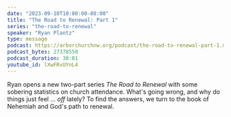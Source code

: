 ```yaml
---
date: "2023-09-10T10:00:00-08:00"
title: "The Road to Renewal: Part 1"
series: "the-road-to-renewal"
speaker: "Ryan Plantz"
type: message
podcast: https://arborchurchnw.org/podcast/the-road-to-renewal-part-1.mp3
podcast_bytes: 27378550
podcast_duration: 38:01
youtube_id: lXwFRvUYnL4
---
```


Ryan opens a new two-part series _The Road to Renewal_ with some sobering statistics on church attendance. What's going wrong, and why do things just feel ... _off_ lately? To find the answers, we turn to the book of Nehemiah and God's path to renewal.
